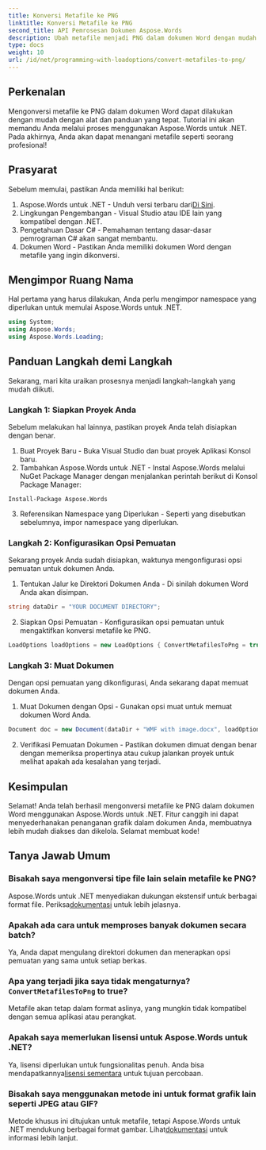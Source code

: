 ```yaml
---
title: Konversi Metafile ke PNG
linktitle: Konversi Metafile ke PNG
second_title: API Pemrosesan Dokumen Aspose.Words
description: Ubah metafile menjadi PNG dalam dokumen Word dengan mudah menggunakan Aspose.Words untuk .NET dengan tutorial langkah demi langkah ini. Sederhanakan pengelolaan dokumen Anda.
type: docs
weight: 10
url: /id/net/programming-with-loadoptions/convert-metafiles-to-png/
---
```

## Perkenalan

Mengonversi metafile ke PNG dalam dokumen Word dapat dilakukan dengan mudah dengan alat dan panduan yang tepat. Tutorial ini akan memandu Anda melalui proses menggunakan Aspose.Words untuk .NET. Pada akhirnya, Anda akan dapat menangani metafile seperti seorang profesional!

## Prasyarat

Sebelum memulai, pastikan Anda memiliki hal berikut:

1.  Aspose.Words untuk .NET - Unduh versi terbaru dari[Di Sini](https://releases.aspose.com/words/net/).
2. Lingkungan Pengembangan - Visual Studio atau IDE lain yang kompatibel dengan .NET.
3. Pengetahuan Dasar C# - Pemahaman tentang dasar-dasar pemrograman C# akan sangat membantu.
4. Dokumen Word - Pastikan Anda memiliki dokumen Word dengan metafile yang ingin dikonversi.

## Mengimpor Ruang Nama

Hal pertama yang harus dilakukan, Anda perlu mengimpor namespace yang diperlukan untuk memulai Aspose.Words untuk .NET.

```csharp
using System;
using Aspose.Words;
using Aspose.Words.Loading;
```

## Panduan Langkah demi Langkah

Sekarang, mari kita uraikan prosesnya menjadi langkah-langkah yang mudah diikuti.

### Langkah 1: Siapkan Proyek Anda

Sebelum melakukan hal lainnya, pastikan proyek Anda telah disiapkan dengan benar.

1. Buat Proyek Baru - Buka Visual Studio dan buat proyek Aplikasi Konsol baru.
2. Tambahkan Aspose.Words untuk .NET - Instal Aspose.Words melalui NuGet Package Manager dengan menjalankan perintah berikut di Konsol Package Manager:

```shell
Install-Package Aspose.Words
```

3. Referensikan Namespace yang Diperlukan - Seperti yang disebutkan sebelumnya, impor namespace yang diperlukan.

### Langkah 2: Konfigurasikan Opsi Pemuatan

Sekarang proyek Anda sudah disiapkan, waktunya mengonfigurasi opsi pemuatan untuk dokumen Anda.

1. Tentukan Jalur ke Direktori Dokumen Anda - Di sinilah dokumen Word Anda akan disimpan.

```csharp
string dataDir = "YOUR DOCUMENT DIRECTORY";
```

2. Siapkan Opsi Pemuatan - Konfigurasikan opsi pemuatan untuk mengaktifkan konversi metafile ke PNG.

```csharp
LoadOptions loadOptions = new LoadOptions { ConvertMetafilesToPng = true };
```

### Langkah 3: Muat Dokumen

Dengan opsi pemuatan yang dikonfigurasi, Anda sekarang dapat memuat dokumen Anda.

1. Muat Dokumen dengan Opsi - Gunakan opsi muat untuk memuat dokumen Word Anda.

```csharp
Document doc = new Document(dataDir + "WMF with image.docx", loadOptions);
```

2. Verifikasi Pemuatan Dokumen - Pastikan dokumen dimuat dengan benar dengan memeriksa propertinya atau cukup jalankan proyek untuk melihat apakah ada kesalahan yang terjadi.

## Kesimpulan

Selamat! Anda telah berhasil mengonversi metafile ke PNG dalam dokumen Word menggunakan Aspose.Words untuk .NET. Fitur canggih ini dapat menyederhanakan penanganan grafik dalam dokumen Anda, membuatnya lebih mudah diakses dan dikelola. Selamat membuat kode!

## Tanya Jawab Umum

### Bisakah saya mengonversi tipe file lain selain metafile ke PNG?
 Aspose.Words untuk .NET menyediakan dukungan ekstensif untuk berbagai format file. Periksa[dokumentasi](https://reference.aspose.com/words/net/) untuk lebih jelasnya.

### Apakah ada cara untuk memproses banyak dokumen secara batch?
Ya, Anda dapat mengulang direktori dokumen dan menerapkan opsi pemuatan yang sama untuk setiap berkas.

###  Apa yang terjadi jika saya tidak mengaturnya?`ConvertMetafilesToPng` to true?
Metafile akan tetap dalam format aslinya, yang mungkin tidak kompatibel dengan semua aplikasi atau perangkat.

### Apakah saya memerlukan lisensi untuk Aspose.Words untuk .NET?
 Ya, lisensi diperlukan untuk fungsionalitas penuh. Anda bisa mendapatkannya[lisensi sementara](https://purchase.aspose.com/temporary-license/) untuk tujuan percobaan.

### Bisakah saya menggunakan metode ini untuk format grafik lain seperti JPEG atau GIF?
 Metode khusus ini ditujukan untuk metafile, tetapi Aspose.Words untuk .NET mendukung berbagai format gambar. Lihat[dokumentasi](https://reference.aspose.com/words/net/) untuk informasi lebih lanjut.
